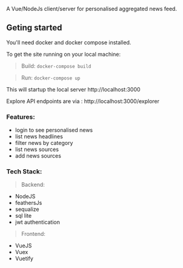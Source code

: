 
A Vue/NodeJs client/server for personalised aggregated news feed.



## Geting started

You'll need docker and docker compose installed.

To get the site running on your local machine:

> Build: `
docker-compose build
`

> Run:
`
docker-compose up
`

This will startup the local server http://localhost:3000

Explore API endpoints are via : http://localhost:3000/explorer


### Features:
* login to see personalised news
* list news headlines
* filter news by category
* list news sources
* add news sources


### Tech Stack:

> Backend:

* NodeJS
* feathersJs
* sequalize
* sql lite
* jwt authentication

> Frontend:

* VueJS
* Vuex
* Vuetify
